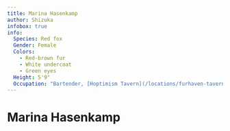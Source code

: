 ```yaml
---
title: Marina Hasenkamp
author: Shizuka
infobox: true
info:
  Species: Red fox
  Gender: Female
  Colors:
    - Red-brown fur
    - White undercoat
    - Green eyes
  Height: 5'9"
  Occupation: "Bartender, [Hoptimism Tavern](/locations/furhaven-tavern)"
---
```


# Marina Hasenkamp



